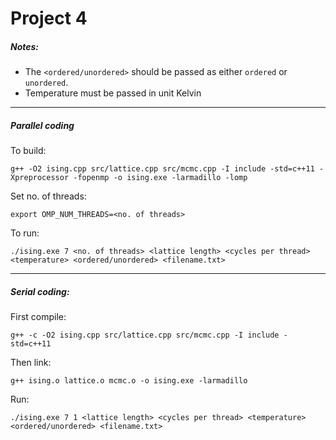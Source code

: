 # Project 4
##### Notes:
- The `<ordered/unordered>` should be passed as either `ordered` or `unordered`.
- Temperature must be passed in unit Kelvin
---
##### Parallel coding
To build:
```
g++ -O2 ising.cpp src/lattice.cpp src/mcmc.cpp -I include -std=c++11 -Xpreprocessor -fopenmp -o ising.exe -larmadillo -lomp
```
Set no. of threads:
```
export OMP_NUM_THREADS=<no. of threads>
```
To run:
```
./ising.exe 7 <no. of threads> <lattice length> <cycles per thread> <temperature> <ordered/unordered> <filename.txt>
```
---
##### Serial coding:
First compile:
```
g++ -c -O2 ising.cpp src/lattice.cpp src/mcmc.cpp -I include -std=c++11
```
Then link:
```
g++ ising.o lattice.o mcmc.o -o ising.exe -larmadillo
```
Run:
```
./ising.exe 7 1 <lattice length> <cycles per thread> <temperature> <ordered/unordered> <filename.txt>
```
